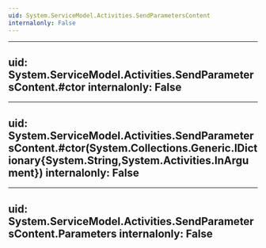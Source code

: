 ```yaml
---
uid: System.ServiceModel.Activities.SendParametersContent
internalonly: False
---
```


---
uid: System.ServiceModel.Activities.SendParametersContent.#ctor
internalonly: False
---

---
uid: System.ServiceModel.Activities.SendParametersContent.#ctor(System.Collections.Generic.IDictionary{System.String,System.Activities.InArgument})
internalonly: False
---

---
uid: System.ServiceModel.Activities.SendParametersContent.Parameters
internalonly: False
---

